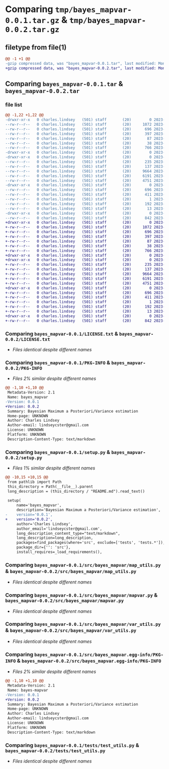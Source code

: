 # Comparing `tmp/bayes_mapvar-0.0.1.tar.gz` & `tmp/bayes_mapvar-0.0.2.tar.gz`

## filetype from file(1)

```diff
@@ -1 +1 @@
-gzip compressed data, was "bayes_mapvar-0.0.1.tar", last modified: Mon Jul 10 03:42:11 2023, max compression
+gzip compressed data, was "bayes_mapvar-0.0.2.tar", last modified: Mon Jul 10 03:15:42 2023, max compression
```

## Comparing `bayes_mapvar-0.0.1.tar` & `bayes_mapvar-0.0.2.tar`

### file list

```diff
@@ -1,22 +1,22 @@
-drwxr-xr-x   0 charles.lindsey   (501) staff       (20)        0 2023-07-10 03:42:11.635211 bayes_mapvar-0.0.1/
--rw-r--r--   0 charles.lindsey   (501) staff       (20)     1072 2023-07-09 23:43:24.000000 bayes_mapvar-0.0.1/LICENSE.txt
--rw-r--r--   0 charles.lindsey   (501) staff       (20)      696 2023-07-10 03:42:11.634931 bayes_mapvar-0.0.1/PKG-INFO
--rw-r--r--   0 charles.lindsey   (501) staff       (20)      397 2023-07-10 02:48:05.000000 bayes_mapvar-0.0.1/README.md
--rw-r--r--   0 charles.lindsey   (501) staff       (20)       87 2023-07-10 01:49:44.000000 bayes_mapvar-0.0.1/pyproject.toml
--rw-r--r--   0 charles.lindsey   (501) staff       (20)       38 2023-07-10 03:42:11.635308 bayes_mapvar-0.0.1/setup.cfg
--rw-r--r--   0 charles.lindsey   (501) staff       (20)      766 2023-07-10 03:39:34.000000 bayes_mapvar-0.0.1/setup.py
-drwxr-xr-x   0 charles.lindsey   (501) staff       (20)        0 2023-07-10 03:42:11.625446 bayes_mapvar-0.0.1/src/
-drwxr-xr-x   0 charles.lindsey   (501) staff       (20)        0 2023-07-10 03:42:11.631365 bayes_mapvar-0.0.1/src/bayes_mapvar/
--rw-r--r--   0 charles.lindsey   (501) staff       (20)      235 2023-07-10 01:25:37.000000 bayes_mapvar-0.0.1/src/bayes_mapvar/__init__.py
--rw-r--r--   0 charles.lindsey   (501) staff       (20)      137 2023-07-08 00:53:57.000000 bayes_mapvar-0.0.1/src/bayes_mapvar/exceptions.py
--rw-r--r--   0 charles.lindsey   (501) staff       (20)     9664 2023-07-10 01:24:51.000000 bayes_mapvar-0.0.1/src/bayes_mapvar/map_utils.py
--rw-r--r--   0 charles.lindsey   (501) staff       (20)     6191 2023-07-08 21:02:44.000000 bayes_mapvar-0.0.1/src/bayes_mapvar/mapvar.py
--rw-r--r--   0 charles.lindsey   (501) staff       (20)     4751 2023-07-07 22:42:06.000000 bayes_mapvar-0.0.1/src/bayes_mapvar/var_utils.py
-drwxr-xr-x   0 charles.lindsey   (501) staff       (20)        0 2023-07-10 03:42:11.633486 bayes_mapvar-0.0.1/src/bayes_mapvar.egg-info/
--rw-r--r--   0 charles.lindsey   (501) staff       (20)      696 2023-07-10 03:42:11.000000 bayes_mapvar-0.0.1/src/bayes_mapvar.egg-info/PKG-INFO
--rw-r--r--   0 charles.lindsey   (501) staff       (20)      411 2023-07-10 03:42:11.000000 bayes_mapvar-0.0.1/src/bayes_mapvar.egg-info/SOURCES.txt
--rw-r--r--   0 charles.lindsey   (501) staff       (20)        1 2023-07-10 03:42:11.000000 bayes_mapvar-0.0.1/src/bayes_mapvar.egg-info/dependency_links.txt
--rw-r--r--   0 charles.lindsey   (501) staff       (20)      192 2023-07-10 03:42:11.000000 bayes_mapvar-0.0.1/src/bayes_mapvar.egg-info/requires.txt
--rw-r--r--   0 charles.lindsey   (501) staff       (20)       13 2023-07-10 03:42:11.000000 bayes_mapvar-0.0.1/src/bayes_mapvar.egg-info/top_level.txt
-drwxr-xr-x   0 charles.lindsey   (501) staff       (20)        0 2023-07-10 03:42:11.633794 bayes_mapvar-0.0.1/tests/
--rw-r--r--   0 charles.lindsey   (501) staff       (20)      842 2023-07-07 22:14:23.000000 bayes_mapvar-0.0.1/tests/test_utils.py
+drwxr-xr-x   0 charles.lindsey   (501) staff       (20)        0 2023-07-10 03:15:42.201526 bayes_mapvar-0.0.2/
+-rw-r--r--   0 charles.lindsey   (501) staff       (20)     1072 2023-07-09 23:43:24.000000 bayes_mapvar-0.0.2/LICENSE.txt
+-rw-r--r--   0 charles.lindsey   (501) staff       (20)      696 2023-07-10 03:15:42.201276 bayes_mapvar-0.0.2/PKG-INFO
+-rw-r--r--   0 charles.lindsey   (501) staff       (20)      397 2023-07-10 02:48:05.000000 bayes_mapvar-0.0.2/README.md
+-rw-r--r--   0 charles.lindsey   (501) staff       (20)       87 2023-07-10 01:49:44.000000 bayes_mapvar-0.0.2/pyproject.toml
+-rw-r--r--   0 charles.lindsey   (501) staff       (20)       38 2023-07-10 03:15:42.201614 bayes_mapvar-0.0.2/setup.cfg
+-rw-r--r--   0 charles.lindsey   (501) staff       (20)      766 2023-07-10 03:04:54.000000 bayes_mapvar-0.0.2/setup.py
+drwxr-xr-x   0 charles.lindsey   (501) staff       (20)        0 2023-07-10 03:15:42.192680 bayes_mapvar-0.0.2/src/
+drwxr-xr-x   0 charles.lindsey   (501) staff       (20)        0 2023-07-10 03:15:42.198096 bayes_mapvar-0.0.2/src/bayes_mapvar/
+-rw-r--r--   0 charles.lindsey   (501) staff       (20)      235 2023-07-10 01:25:37.000000 bayes_mapvar-0.0.2/src/bayes_mapvar/__init__.py
+-rw-r--r--   0 charles.lindsey   (501) staff       (20)      137 2023-07-08 00:53:57.000000 bayes_mapvar-0.0.2/src/bayes_mapvar/exceptions.py
+-rw-r--r--   0 charles.lindsey   (501) staff       (20)     9664 2023-07-10 01:24:51.000000 bayes_mapvar-0.0.2/src/bayes_mapvar/map_utils.py
+-rw-r--r--   0 charles.lindsey   (501) staff       (20)     6191 2023-07-08 21:02:44.000000 bayes_mapvar-0.0.2/src/bayes_mapvar/mapvar.py
+-rw-r--r--   0 charles.lindsey   (501) staff       (20)     4751 2023-07-07 22:42:06.000000 bayes_mapvar-0.0.2/src/bayes_mapvar/var_utils.py
+drwxr-xr-x   0 charles.lindsey   (501) staff       (20)        0 2023-07-10 03:15:42.200139 bayes_mapvar-0.0.2/src/bayes_mapvar.egg-info/
+-rw-r--r--   0 charles.lindsey   (501) staff       (20)      696 2023-07-10 03:15:42.000000 bayes_mapvar-0.0.2/src/bayes_mapvar.egg-info/PKG-INFO
+-rw-r--r--   0 charles.lindsey   (501) staff       (20)      411 2023-07-10 03:15:42.000000 bayes_mapvar-0.0.2/src/bayes_mapvar.egg-info/SOURCES.txt
+-rw-r--r--   0 charles.lindsey   (501) staff       (20)        1 2023-07-10 03:15:42.000000 bayes_mapvar-0.0.2/src/bayes_mapvar.egg-info/dependency_links.txt
+-rw-r--r--   0 charles.lindsey   (501) staff       (20)      192 2023-07-10 03:15:42.000000 bayes_mapvar-0.0.2/src/bayes_mapvar.egg-info/requires.txt
+-rw-r--r--   0 charles.lindsey   (501) staff       (20)       13 2023-07-10 03:15:42.000000 bayes_mapvar-0.0.2/src/bayes_mapvar.egg-info/top_level.txt
+drwxr-xr-x   0 charles.lindsey   (501) staff       (20)        0 2023-07-10 03:15:42.200421 bayes_mapvar-0.0.2/tests/
+-rw-r--r--   0 charles.lindsey   (501) staff       (20)      842 2023-07-07 22:14:23.000000 bayes_mapvar-0.0.2/tests/test_utils.py
```

### Comparing `bayes_mapvar-0.0.1/LICENSE.txt` & `bayes_mapvar-0.0.2/LICENSE.txt`

 * *Files identical despite different names*

### Comparing `bayes_mapvar-0.0.1/PKG-INFO` & `bayes_mapvar-0.0.2/PKG-INFO`

 * *Files 2% similar despite different names*

```diff
@@ -1,10 +1,10 @@
 Metadata-Version: 2.1
 Name: bayes_mapvar
-Version: 0.0.1
+Version: 0.0.2
 Summary: Bayesian Maximum a Posteriori/Variance estimation
 Home-page: UNKNOWN
 Author: Charles Lindsey
 Author-email: lindseycster@gmail.com
 License: UNKNOWN
 Platform: UNKNOWN
 Description-Content-Type: text/markdown
```

### Comparing `bayes_mapvar-0.0.1/setup.py` & `bayes_mapvar-0.0.2/setup.py`

 * *Files 1% similar despite different names*

```diff
@@ -10,15 +10,15 @@
 from pathlib import Path
 this_directory = Path(__file__).parent
 long_description = (this_directory / "README.md").read_text()
 
 setup(
     name='bayes_mapvar',
     description='Bayesian Maximum a Posteriori/Variance estimation',
-    version='0.0.1',
+    version='0.0.2',
     author='Charles Lindsey',
     author_email='lindseycster@gmail.com',
     long_description_content_type="text/markdown",
     long_description=long_description,
     packages=find_packages(where='src', exclude=['tests', 'tests.*']),
     package_dir={'': 'src'},
     install_requires=_load_requirements(),
```

### Comparing `bayes_mapvar-0.0.1/src/bayes_mapvar/map_utils.py` & `bayes_mapvar-0.0.2/src/bayes_mapvar/map_utils.py`

 * *Files identical despite different names*

### Comparing `bayes_mapvar-0.0.1/src/bayes_mapvar/mapvar.py` & `bayes_mapvar-0.0.2/src/bayes_mapvar/mapvar.py`

 * *Files identical despite different names*

### Comparing `bayes_mapvar-0.0.1/src/bayes_mapvar/var_utils.py` & `bayes_mapvar-0.0.2/src/bayes_mapvar/var_utils.py`

 * *Files identical despite different names*

### Comparing `bayes_mapvar-0.0.1/src/bayes_mapvar.egg-info/PKG-INFO` & `bayes_mapvar-0.0.2/src/bayes_mapvar.egg-info/PKG-INFO`

 * *Files 2% similar despite different names*

```diff
@@ -1,10 +1,10 @@
 Metadata-Version: 2.1
 Name: bayes-mapvar
-Version: 0.0.1
+Version: 0.0.2
 Summary: Bayesian Maximum a Posteriori/Variance estimation
 Home-page: UNKNOWN
 Author: Charles Lindsey
 Author-email: lindseycster@gmail.com
 License: UNKNOWN
 Platform: UNKNOWN
 Description-Content-Type: text/markdown
```

### Comparing `bayes_mapvar-0.0.1/tests/test_utils.py` & `bayes_mapvar-0.0.2/tests/test_utils.py`

 * *Files identical despite different names*

